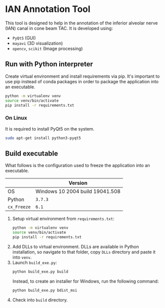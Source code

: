 # IAN Annotation Tool

This tool is designed to help in the annotation of the inferior alveolar nerve (IAN) canal in cone beam TAC.
It is developed using:
- `PyQt5` (GUI)
- `mayavi` (3D visualization)
- `opencv`, `scikit` (Image processing)


## Run with Python interpreter
Create virtual environment and install requirements via pip. It's important to use pip instead of conda packages in order to package the application into an executable.
```bash
python -m virtualenv venv
source venv/bin/activate
pip install -r requirements.txt
```

### On Linux
It is required to install PyQt5 on the system.
```bash
sudo apt-get install python3-pyqt5
```

## Build executable
What follows is the configuration used to freeze the application into an executable.

|             | **Version**                     |
|-------------|---------------------------------|
| OS          | Windows 10 2004 build 19041.508 |
| Python      | `3.7.3`                         |
| `cx_Freeze` | `6.1`                           |

1. Setup virtual environment from `requirements.txt`:
    ```bash
    python -m virtualenv venv
    source venv/bin/activate
    pip install -r requirements.txt
    ```
2. Add DLLs to virtual environment. DLLs are available in Python installation,
so navigate to that folder, copy `DLLs` directory and paste it into `venv`.
2. Launch `build_exe.py`:
    ```bash
    python build_exe.py build
    ```
    Instead, to create an installer for Windows, run the following command:
    ```bash
    python build_exe.py bdist_msi
    ```
3. Check into `build` directory.



